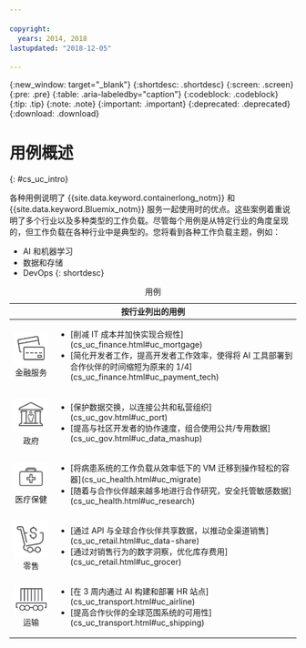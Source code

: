 ```yaml
---

copyright:
  years: 2014, 2018
lastupdated: "2018-12-05"

---
```


{:new_window: target="_blank"}
{:shortdesc: .shortdesc}
{:screen: .screen}
{:pre: .pre}
{:table: .aria-labeledby="caption"}
{:codeblock: .codeblock}
{:tip: .tip}
{:note: .note}
{:important: .important}
{:deprecated: .deprecated}
{:download: .download}




# 用例概述
{: #cs_uc_intro}

各种用例说明了 {{site.data.keyword.containerlong_notm}} 和 {{site.data.keyword.Bluemix_notm}} 服务一起使用时的优点。这些案例着重说明了多个行业以及多种类型的工作负载。尽管每个用例是从特定行业的角度呈现的，但工作负载在各种行业中是典型的。您将看到各种工作负载主题，例如：
* AI 和机器学习
* 数据和存储
* DevOps
{: shortdesc}

<table summary="该表显示了用例。每行从左到右阅读，其中第一列是表示每个行业的图标，第二列是描述。">
<caption>用例</caption>
  <thead>
  <th colspan=2>按行业列出的用例</th>
  </thead>
  <tbody>
    <tr>
    <td align="center"><img src="icons/finance.svg" alt="信用卡正面和背面图标"/><br>金融服务</td>
    <td><ul>
    <li>[削减 IT 成本并加快实现合规性](cs_uc_finance.html#uc_mortgage)</li>
    <li>[简化开发者工作，提高开发者工作效率，使得将 AI 工具部署到合作伙伴的时间缩短为原来的 1/4](cs_uc_finance.html#uc_payment_tech)</li>
    </ul></td>
     </tr>
     <tr>
     <td align="center"><img src="icons/gov.svg" alt="有人在其中的政府大楼的图标"/><br>政府</td>
     <td><ul>
    <li>[保护数据交换，以连接公共和私营组织](cs_uc_gov.html#uc_port)</li>
     <li>[提高与社区开发者的协作速度，组合使用公共/专用数据](cs_uc_gov.html#uc_data_mashup)</li></ul></td>
      </tr>
    <tr>
      <td align="center"><img src="icons/health.svg" alt="医用包的图标"/><br>医疗保健</td>
      <td><ul>
     <li>[将病患系统的工作负载从效率低下的 VM 迁移到操作轻松的容器](cs_uc_health.html#uc_migrate)</li>
      <li>[随着与合作伙伴越来越多地进行合作研究，安全托管敏感数据](cs_uc_health.html#uc_research)</li>
      </ul></td>
      </tr>
      <tr>
         <td align="center"><img src="icons/retail.svg" alt="带货币符号的购物车的图标"/><br>零售</td>
         <td><ul>
        <li>[通过 API 与全球合作伙伴共享数据，以推动全渠道销售](cs_uc_retail.html#uc_data-share)</li>
         <li>[通过对销售行为的数字洞察，优化库存费用](cs_uc_retail.html#uc_grocer)</li>
              </ul></td>
          </tr>
      <tr>
       <td align="center"><img src="icons/transport.svg" alt="装有集装箱的火车车厢的图标"/><br>运输</td>
           <td><ul>
          <li>[在 3 周内通过 AI 构建和部署 HR 站点](cs_uc_transport.html#uc_airline)</li>
           <li>[提高合作伙伴的全球范围系统的可用性](cs_uc_transport.html#uc_shipping)</li></ul></td>
      </tr>
  </tbody>
  </table>
